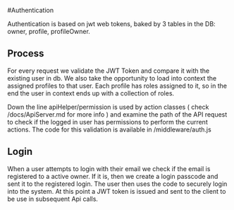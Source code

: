 #Authentication

Authentication is based on jwt web tokens, baked by 3 tables in the DB: owner, profile, profileOwner.

## Process

For every request we validate the JWT Token and compare it with the existing user in db. We also take the opportunity to load into context the assigned
profiles to that user. Each profile has roles assigned to it, so in the end the user in context ends up with a collection of roles.

Down the line apiHelper/permission is used by action classes ( check /docs/ApiServer.md for more info ) and examine the path of the API request to check if the logged in user has permissions to perform the current actions. The code for this validation is available in /middleware/auth.js

## Login

When a user attempts to login with their email we check if the email is registered to a active owner. If it is, then we create a login passcode and sent it to the registered login. The user then uses the code to securely login into the system. At this point a JWT token is issued and sent to the client to be use in subsequent Api calls.
